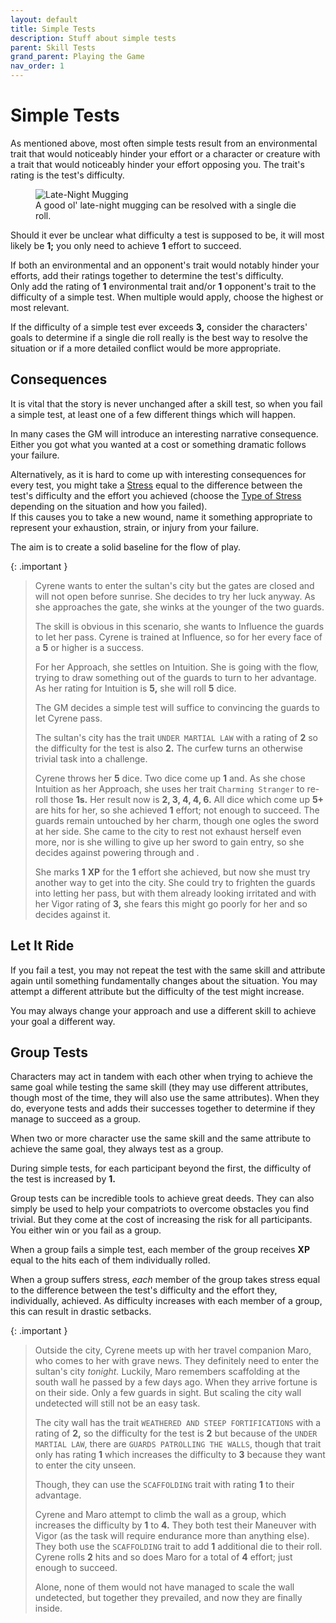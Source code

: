```yaml
---
layout: default
title: Simple Tests
description: Stuff about simple tests
parent: Skill Tests
grand_parent: Playing the Game
nav_order: 1
---
```


# Simple Tests

As mentioned above, most often simple tests result from an environmental trait that would noticeably hinder your effort or a character or creature with a trait that would noticeably hinder your effort opposing you. The trait's rating is the test's difficulty.

<figure>
  <img src="https://64.media.tumblr.com/b3f979912d36f99ba5b7be80c1707c14/tumblr_oq2608N2Bs1ro2bqto1_1280.jpg" alt="Late-Night Mugging">
  <figcaption>A good ol' late-night mugging can be resolved with a single die roll.</figcaption>
</figure>

Should it ever be unclear what difficulty a test is supposed to be, it will most likely be **1;** you only need to achieve **1** effort to succeed.

If both an environmental and an opponent's trait would notably hinder your efforts, add their ratings together to determine the test's difficulty.  
Only add the rating of **1** environmental trait and/or **1** opponent's trait to the difficulty of a simple test. When multiple would apply, choose the highest or most relevant.

If the difficulty of a simple test ever exceeds **3,** consider the characters' goals to determine if a single die roll really is the best way to resolve the situation or if a more detailed conflict would be more appropriate.


## Consequences

It is vital that the story is never unchanged after a skill test, so when you fail a simple test, at least one of a few different things which will happen.

In many cases the GM will introduce an interesting narrative consequence. Either you got what you wanted at a cost or something dramatic follows your failure.

Alternatively, as it is hard to come up with interesting consequences for every test, you might take a [Stress](../character/wounds#stress) equal to the difference between the test's difficulty and the effort you achieved (choose the [Type of Stress](../character#wounds#wound-types) depending on the situation and how you failed).  
If this causes you to take a new wound, name it something appropriate to represent your exhaustion, strain, or injury from your failure.

The aim is to create a solid baseline for the flow of play.

{: .important }
> Cyrene wants to enter the sultan's city but the gates are closed and will not open before sunrise. She decides to try her luck anyway. As she approaches the gate, she winks at the younger of the two guards.
>
> The skill is obvious in this scenario, she wants to Influence the guards to let her pass. Cyrene is trained at Influence, so for her every face of a **5** or higher is a success.
>
> For her Approach, she settles on Intuition. She is going with the flow, trying to draw something out of the guards to turn to her advantage. As her rating for Intuition is **5,** she will roll **5** dice.
>
> The GM decides a simple test will suffice to convincing the guards to let Cyrene pass.
>
> The sultan's city has the trait `UNDER MARTIAL LAW` with a rating of **2** so the difficulty for the test is also **2.** The curfew turns an otherwise trivial task into a challenge.
>
> Cyrene throws her **5** dice. Two dice come up **1** and. As she chose Intuition as her Approach, she uses her trait `Charming Stranger` to re-roll those **1s.** Her result now is **2, 3, 4, 4, 6.** All dice which come up **5+** are hits for her, so she achieved **1** effort; not enough to succeed. The guards remain untouched by her charm, though one ogles the sword at her side. She came to the city to rest not exhaust herself even more, nor is she willing to give up her sword to gain entry, so she decides against powering through and .
>
> She marks **1** **XP** for the **1** effort she achieved, but now she must try another way to get into the city. She could try to frighten the guards into letting her pass, but with them already looking irritated and with her Vigor rating of **3,** she fears this might go poorly for her and so decides against it.


## Let It Ride

If you fail a test, you may not repeat the test with the same skill and attribute again until something fundamentally changes about the situation. You may attempt a different attribute but the difficulty of the test might increase.

You may always change your approach and use a different skill to achieve your goal a different way.


## Group Tests

Characters may act in tandem with each other when trying to achieve the same goal while testing the same skill (they may use different attributes, though most of the time, they will also use the same attributes). When they do, everyone tests and adds their successes together to determine if they manage to succeed as a group.

When two or more character use the same skill and the same attribute to achieve the same goal, they always test as a group.

During simple tests, for each participant beyond the first, the difficulty of the test is increased by **1.**

Group tests can be incredible tools to achieve great deeds. They can also simply be used to help your compatriots to overcome obstacles you find trivial. But they come at the cost of increasing the risk for all participants. You either win or you fail as a group.

When a group fails a simple test, each member of the group receives **XP** equal to the hits each of them individually rolled.

When a group suffers stress, _each_ member of the group takes stress equal to the difference between the test's difficulty and the effort they, individually, achieved. As difficulty increases with each member of a group, this can result in drastic setbacks.

{: .important }
> Outside the city, Cyrene meets up with her travel companion Maro, who comes to her with grave news. They definitely need to enter the sultan's city _tonight._ Luckily, Maro remembers scaffolding at the south wall he passed by a few days ago. When they arrive fortune is on their side. Only a few guards in sight. But scaling the city wall undetected will still not be an easy task.
>
> The city wall has the trait `WEATHERED AND STEEP FORTIFICATIONS` with a rating of **2,** so the difficulty for the test is **2** but because of the `UNDER MARTIAL LAW`, there are `GUARDS PATROLLING THE WALLS`, though that trait only has rating **1** which increases the difficulty to **3** because they want to enter the city unseen.
>
> Though, they can use the `SCAFFOLDING` trait with rating **1** to their advantage.
> 
> Cyrene and Maro attempt to climb the wall as a group, which increases the difficulty by **1** to **4.** They both test their Maneuver with Vigor (as the task will require endurance more than anything else). They both use the `SCAFFOLDING` trait to add **1** additional die to their roll. Cyrene rolls **2** hits and so does Maro for a total of **4** effort; just enough to succeed.
> 
> Alone, none of them would not have managed to scale the wall undetected, but together they prevailed, and now they are finally inside.

